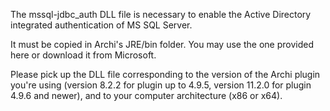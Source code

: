 The mssql-jdbc_auth DLL file is necessary to enable the Active Directory integrated authentication of MS SQL Server.It must be copied in Archi's JRE/bin folder. You may use the one provided here or download it from Microsoft.Please pick up the DLL file corresponding to the version of the Archi plugin you're using (version 8.2.2 for plugin up to 4.9.5, version 11.2.0 for plugin 4.9.6 and newer), and to your computer architecture (x86 or x64).